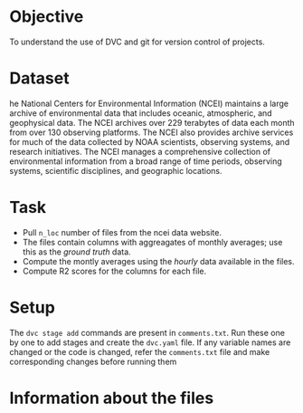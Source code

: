 # Objective
To understand the use of DVC and git for version control of projects.

# Dataset
he National Centers for Environmental Information (NCEI) maintains a large archive of environmental data that includes oceanic, atmospheric, and geophysical data. The NCEI archives over 229 terabytes of data each month from over 130 observing platforms.
The NCEI also provides archive services for much of the data collected by NOAA scientists, observing systems, and research initiatives. The NCEI manages a comprehensive collection of environmental information from a broad range of time periods, observing systems, scientific disciplines, and geographic locations.

# Task
* Pull `n_loc` number of files from the ncei data website.
* The files contain columns with aggreagates of monthly averages; use this as the *ground truth* data.
* Compute the montly averages using the *hourly* data available in the files.
* Compute R2 scores for the columns for each file.

# Setup
The `dvc stage add` commands are present in `comments.txt`. 
Run these one by one to add stages and create the `dvc.yaml` file. 
If any variable names are changed or the code is changed, refer the `comments.txt` file and make corresponding changes before running them

# Information about the files
